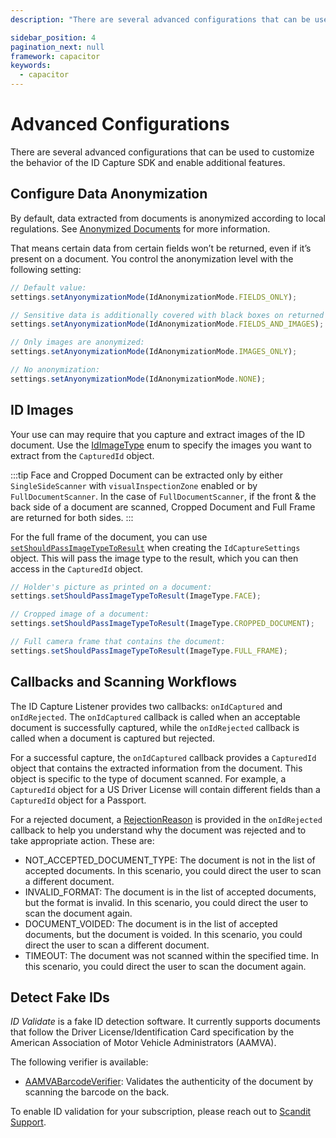 ```yaml
---
description: "There are several advanced configurations that can be used to customize the behavior of the ID Capture SDK and enable additional features.                                                                              "

sidebar_position: 4
pagination_next: null
framework: capacitor
keywords:
  - capacitor
---
```


# Advanced Configurations

There are several advanced configurations that can be used to customize the behavior of the ID Capture SDK and enable additional features.

## Configure Data Anonymization

By default, data extracted from documents is anonymized according to local regulations. See [Anonymized Documents](/sdks/capacitor/id-capture/supported-documents.md#anonymized-documents) for more information.

That means certain data from certain fields won’t be returned, even if it’s present on a document. You control the anonymization level with the following setting:

```js
// Default value:
settings.setAnyonymizationMode(IdAnonymizationMode.FIELDS_ONLY);

// Sensitive data is additionally covered with black boxes on returned images:
settings.setAnyonymizationMode(IdAnonymizationMode.FIELDS_AND_IMAGES);

// Only images are anonymized:
settings.setAnyonymizationMode(IdAnonymizationMode.IMAGES_ONLY);

// No anonymization:
settings.setAnyonymizationMode(IdAnonymizationMode.NONE);
```

## ID Images

Your use can may require that you capture and extract images of the ID document. Use the [IdImageType](https://docs.scandit.com/7.6/data-capture-sdk/capacitor/id-capture/api/id-image-type.html#enum-scandit.datacapture.id.IdImageType) enum to specify the images you want to extract from the `CapturedId` object.

:::tip
Face and Cropped Document can be extracted only by either `SingleSideScanner` with `visualInspectionZone` enabled or by `FullDocumentScanner`.
In the case of `FullDocumentScanner`, if the front & the back side of a document are scanned, Cropped Document and Full Frame are returned for both sides.
:::

For the full frame of the document, you can use [`setShouldPassImageTypeToResult`](https://docs.scandit.com/7.6/data-capture-sdk/capacitor/id-capture/api/id-capture-settings.html#method-scandit.datacapture.id.IdCaptureSettings.SetShouldPassImageTypeToResult) when creating the `IdCaptureSettings` object. This will pass the image type to the result, which you can then access in the `CapturedId` object.

```js
// Holder's picture as printed on a document:
settings.setShouldPassImageTypeToResult(ImageType.FACE);

// Cropped image of a document:
settings.setShouldPassImageTypeToResult(ImageType.CROPPED_DOCUMENT);

// Full camera frame that contains the document:
settings.setShouldPassImageTypeToResult(ImageType.FULL_FRAME);
```

## Callbacks and Scanning Workflows

The ID Capture Listener provides two callbacks: `onIdCaptured` and `onIdRejected`. The `onIdCaptured` callback is called when an acceptable document is successfully captured, while the `onIdRejected` callback is called when a document is captured but rejected.

For a successful capture, the `onIdCaptured` callback provides a `CapturedId` object that contains the extracted information from the document. This object is specific to the type of document scanned. For example, a `CapturedId` object for a US Driver License will contain different fields than a `CapturedId` object for a Passport.

For a rejected document, a [RejectionReason](https://docs.scandit.com/7.6/data-capture-sdk/capacitor/id-capture/api/rejection-reason.html#enum-scandit.datacapture.id.RejectionReason) is provided in the `onIdRejected` callback to help you understand why the document was rejected and to take appropriate action. These are:

* NOT_ACCEPTED_DOCUMENT_TYPE: The document is not in the list of accepted documents. In this scenario, you could direct the user to scan a different document.
* INVALID_FORMAT: The document is in the list of accepted documents, but the format is invalid. In this scenario, you could direct the user to scan the document again.
* DOCUMENT_VOIDED: The document is in the list of accepted documents, but the document is voided. In this scenario, you could direct the user to scan a different document.
* TIMEOUT: The document was not scanned within the specified time. In this scenario, you could direct the user to scan the document again.

## Detect Fake IDs

*ID Validate* is a fake ID detection software. It currently supports documents that follow the Driver License/Identification Card specification by the American Association of Motor Vehicle Administrators (AAMVA).

The following verifier is available:

* [AAMVABarcodeVerifier](https://docs.scandit.com/7.6/data-capture-sdk/capacitor/id-capture/api/aamva-barcode-verifier.html#class-scandit.datacapture.id.AamvaBarcodeVerifier): Validates the authenticity of the document by scanning the barcode on the back.

To enable ID validation for your subscription, please reach out to [Scandit Support](mailto:support@scandit.com).

